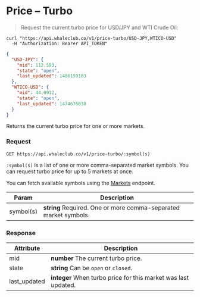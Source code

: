 # Price – Turbo

> Request the current turbo price for USD/JPY and WTI Crude Oil:

```shell
curl "https://api.whaleclub.co/v1/price-turbo/USD-JPY,WTICO-USD"
  -H "Authorization: Bearer API_TOKEN"
```
```json
{
  "USD-JPY": {
    "mid": 112.593,
    "state": "open",
    "last_updated": 1486159183
  },
  "WTICO-USD": {
    "mid": 44.0912,
    "state": "open",
    "last_updated": 1474676038
  }
}
```

Returns the current turbo price for one or more markets.

### Request

`GET https://api.whaleclub.co/v1/price-turbo/:symbol(s)`

`:symbol(s)` is a list of one or more comma-separated market symbols. You can request turbo price for up to 5 markets at once.

You can fetch available symbols using the [Markets](#markets) endpoint. 

Param | Description
---------- | -------
symbol(s) | **string** Required. One or more comma-separated market symbols.

### Response

Attribute | Description
---------- | -------
mid | **number** The current turbo price.
state | **string** Can be `open` or `closed`.
last_updated | **integer** When turbo price for this market was last updated.